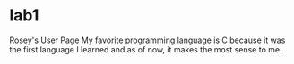 # lab1

Rosey's User Page
My favorite programming language is C because it was the first language I learned and as of now, it makes the most sense to me.
